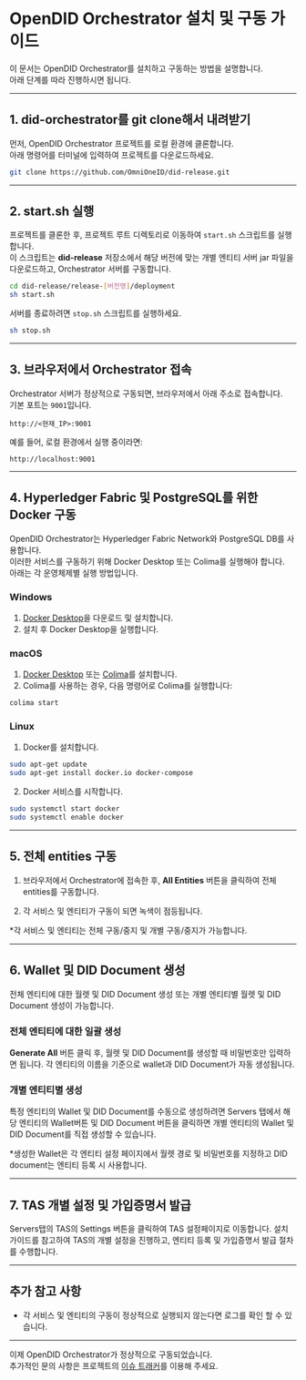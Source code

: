 # OpenDID Orchestrator 설치 및 구동 가이드

이 문서는 OpenDID Orchestrator를 설치하고 구동하는 방법을 설명합니다.  
아래 단계를 따라 진행하시면 됩니다.

---

## 1. did-orchestrator를 git clone해서 내려받기

먼저, OpenDID Orchestrator 프로젝트를 로컬 환경에 클론합니다.  
아래 명령어를 터미널에 입력하여 프로젝트를 다운로드하세요.

```bash
git clone https://github.com/OmniOneID/did-release.git
```

---

## 2. start.sh 실행

프로젝트를 클론한 후, 프로젝트 루트 디렉토리로 이동하여 `start.sh` 스크립트를 실행합니다.  
이 스크립트는 **did-release** 저장소에서 해당 버전에 맞는 개별 엔티티 서버 jar 파일을 다운로드하고, Orchestrator 서버를 구동합니다.

```bash
cd did-release/release-[버전명]/deployment
sh start.sh
```

서버를 종료하려면 `stop.sh` 스크립트를 실행하세요.

```bash
sh stop.sh
```

---

## 3. 브라우저에서 Orchestrator 접속

Orchestrator 서버가 정상적으로 구동되면, 브라우저에서 아래 주소로 접속합니다.  
기본 포트는 `9001`입니다.

```
http://<현재_IP>:9001
```

예를 들어, 로컬 환경에서 실행 중이라면:  
```
http://localhost:9001
```

---

## 4. Hyperledger Fabric 및 PostgreSQL를 위한 Docker 구동

OpenDID Orchestrator는 Hyperledger Fabric Network와 PostgreSQL DB를 사용합니다.  
이러한 서비스를 구동하기 위해 Docker Desktop 또는 Colima를 실행해야 합니다.  
아래는 각 운영체제별 실행 방법입니다.

### Windows
1. [Docker Desktop](https://www.docker.com/products/docker-desktop)을 다운로드 및 설치합니다.  
2. 설치 후 Docker Desktop을 실행합니다.  

### macOS
1. [Docker Desktop](https://www.docker.com/products/docker-desktop) 또는 [Colima](https://github.com/abiosoft/colima)를 설치합니다.  
2. Colima를 사용하는 경우, 다음 명령어로 Colima를 실행합니다:  
```bash
colima start
```

### Linux
1. Docker를 설치합니다.  
```bash
sudo apt-get update
sudo apt-get install docker.io docker-compose
```
2. Docker 서비스를 시작합니다.  
```bash
sudo systemctl start docker
sudo systemctl enable docker
```

---

## 5. 전체 entities 구동

1. 브라우저에서 Orchestrator에 접속한 후, **All Entities** 버튼을 클릭하여 전체 entities를 구동합니다.  

2. 각 서비스 및 엔티티가 구동이 되면 녹색이 점등됩니다.

*각 서비스 및 엔티티는 전체 구동/중지 및 개별 구동/중지가 가능합니다.

---

## 6. Wallet 및 DID Document 생성
전체 엔티티에 대한 월렛 및 DID Document 생성 또는 개별 엔티티별 월렛 및 DID Document 생성이 가능합니다.

### 전체 엔티티에 대한 일괄 생성
**Generate All** 버튼 클릭 후, 월렛 및 DID Document를 생성할 때 비밀번호만 입력하면 됩니다.
각 엔티티의 이름을 기준으로 wallet과 DID Document가 자동 생성됩니다.

### 개별 엔티티별 생성
특정 엔티티의 Wallet 및 DID Document를 수동으로 생성하려면 Servers 탭에서 
해당 엔티티의 Wallet버튼 및 DID Document 버튼을 클릭하면
개별 엔티티의 Wallet 및 DID Document를 직접 생성할 수 있습니다.

*생성한 Wallet은 각 엔티티 설정 페이지에서 월렛 경로 및 비밀번호를 지정하고 DID document는 엔티티 등록 시
사용합니다.

---

## 7. TAS 개별 설정 및 가입증명서 발급
Servers탭의 TAS의 Settings 버튼을 클릭하여 TAS 설정페이지로 이동합니다.
설치 가이드를 참고하여 TAS의 개별 설정을 진행하고, 엔티티 등록 및 가입증명서 발급 절차를 수행합니다.

---

## 추가 참고 사항

- 각 서비스 및 엔티티의 구동이 정상적으로 실행되지 않는다면 로그를 확인 할 수 있습니다.

---

이제 OpenDID Orchestrator가 정상적으로 구동되었습니다.  
추가적인 문의 사항은 프로젝트의 [이슈 트래커](https://github.com/OmnioneId/did-orchestrator/issues)를 이용해 주세요.
